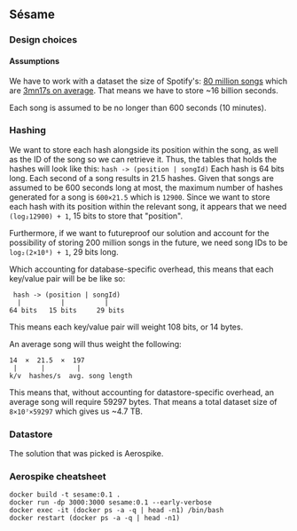## Sésame

### Design choices

#### Assumptions

We have to work with a dataset the size of Spotify's: [80 million songs](https://moviemaker.minitool.com/moviemaker/how-many-songs-are-on-spotify.html) which are [3mn17s on average](https://indiesongmakers.com/how-long-does-a-song-have-to-be-on-spotify/).
That means we have to store ~16 billion seconds.

Each song is assumed to be no longer than 600 seconds (10 minutes).

### Hashing

We want to store each hash alongside its position within the song, as well as the ID of the song so we can retrieve it.
Thus, the tables that holds the hashes will look like this: ``hash -> (position | songId)``
Each hash is 64 bits long.
Each second of a song results in 21.5 hashes.
Given that songs are assumed to be 600 seconds long at most, the maximum number of hashes generated for a song is `600×21.5` which is `12900`.
Since we want to store each hash with its position within the relevant song, it appears that we need `(log₂12900) + 1`, 15 bits to store that "position".

Furthermore, if we want to futureproof our solution and account for the possibility of storing 200 million songs in the future, we need song IDs to be `log₂(2×10⁸) + 1`, 29 bits long.

Which accounting for database-specific overhead, this means that each key/value pair will be be like so:

     hash -> (position | songId)
      |          |          |
    64 bits   15 bits     29 bits

This means each key/value pair will weight 108 bits, or 14 bytes.

An average song will thus weight the following:

    14  ×  21.5  ×  197
     |      |        |
    k/v  hashes/s  avg. song length

This means that, without accounting for datastore-specific overhead, an average song will require 59297 bytes.
That means a total dataset size of `8×10⁷×59297` which gives us ~4.7 TB.

### Datastore

The solution that was picked is Aerospike.

### Aerospike cheatsheet

    docker build -t sesame:0.1 .
    docker run -dp 3000:3000 sesame:0.1 --early-verbose
    docker exec -it (docker ps -a -q | head -n1) /bin/bash
    docker restart (docker ps -a -q | head -n1)

